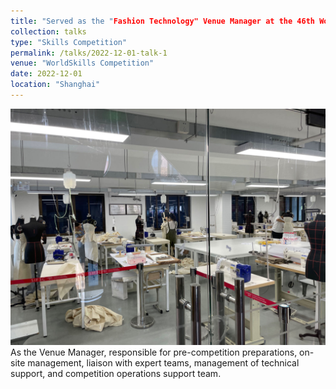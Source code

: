 ```yaml
---
title: "Served as the "Fashion Technology" Venue Manager at the 46th WorldSkills Competition Shanghai Selection Event"
collection: talks
type: "Skills Competition"
permalink: /talks/2022-12-01-talk-1
venue: "WorldSkills Competition"
date: 2022-12-01
location: "Shanghai"
---
```

![Editing a markdown file for a talk](/images/works03.jpg)
As the Venue Manager, responsible for pre-competition preparations, on-site management, liaison with expert teams, management of technical support, and competition operations support team.
